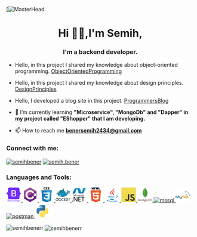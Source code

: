 [![MasterHead](https://res.cloudinary.com/practicaldev/image/fetch/s--AUkHSeP---/c_imagga_scale,f_auto,fl_progressive,h_420,q_auto,w_1000/https://raw.githubusercontent.com/sandeepkumar17/td-dev.to/di-collection-posts/assets/blog-cover/c-sharp.png)
<h1 align="center">Hi 👋🏻,I'm Semih,</h1>
<h3 align="center">I'm a backend developer.</h3>

- Hello, in this project I shared my knowledge about object-oriented programming. [ObjectOrientedProgramming](https://github.com/semihbenerr/ObjectOrientedProgramming)

- Hello, in this project I shared my knowledge about design principles. [DesignPrinciples](https://github.com/semihbenerr/DesignPrinciples)

- Hello, I developed a blog site in this project. [ProgrammersBlog](https://github.com/semihbenerr/ProgrammersBlog)

- 🌱 I’m currently learning **"Microservice", "MongoDb" and "Dapper" in my project called "EShopper" that I am developing.**

- 📫 How to reach me **benersemih2434@gmail.com**

<h3 align="left">Connect with me:</h3>
<p align="left">
<a href="https://linkedin.com/in/semihbener" target="blank"><img align="center" src="https://raw.githubusercontent.com/rahuldkjain/github-profile-readme-generator/master/src/images/icons/Social/linked-in-alt.svg" alt="semihbener" height="30" width="40" /></a>
<a href="https://instagram.com/semih.bener" target="blank"><img align="center" src="https://raw.githubusercontent.com/rahuldkjain/github-profile-readme-generator/master/src/images/icons/Social/instagram.svg" alt="semih.bener" height="30" width="40" /></a>
</p>

<h3 align="left">Languages and Tools:</h3>
<p align="left"> <a href="https://getbootstrap.com" target="_blank" rel="noreferrer"> <img src="https://raw.githubusercontent.com/devicons/devicon/master/icons/bootstrap/bootstrap-plain-wordmark.svg" alt="bootstrap" width="40" height="40"/> </a> <a href="https://www.w3schools.com/cs/" target="_blank" rel="noreferrer"> <img src="https://raw.githubusercontent.com/devicons/devicon/master/icons/csharp/csharp-original.svg" alt="csharp" width="40" height="40"/> </a> <a href="https://www.w3schools.com/css/" target="_blank" rel="noreferrer"> <img src="https://raw.githubusercontent.com/devicons/devicon/master/icons/css3/css3-original-wordmark.svg" alt="css3" width="40" height="40"/> </a> <a href="https://www.docker.com/" target="_blank" rel="noreferrer"> <img src="https://raw.githubusercontent.com/devicons/devicon/master/icons/docker/docker-original-wordmark.svg" alt="docker" width="40" height="40"/> </a> <a href="https://dotnet.microsoft.com/" target="_blank" rel="noreferrer"> <img src="https://raw.githubusercontent.com/devicons/devicon/master/icons/dot-net/dot-net-original-wordmark.svg" alt="dotnet" width="40" height="40"/> </a> <a href="https://www.w3.org/html/" target="_blank" rel="noreferrer"> <img src="https://raw.githubusercontent.com/devicons/devicon/master/icons/html5/html5-original-wordmark.svg" alt="html5" width="40" height="40"/> </a> <a href="https://www.java.com" target="_blank" rel="noreferrer"> <img src="https://raw.githubusercontent.com/devicons/devicon/master/icons/java/java-original.svg" alt="java" width="40" height="40"/> </a> <a href="https://developer.mozilla.org/en-US/docs/Web/JavaScript" target="_blank" rel="noreferrer"> <img src="https://raw.githubusercontent.com/devicons/devicon/master/icons/javascript/javascript-original.svg" alt="javascript" width="40" height="40"/> </a> <a href="https://www.mongodb.com/" target="_blank" rel="noreferrer"> <img src="https://raw.githubusercontent.com/devicons/devicon/master/icons/mongodb/mongodb-original-wordmark.svg" alt="mongodb" width="40" height="40"/> </a> <a href="https://www.microsoft.com/en-us/sql-server" target="_blank" rel="noreferrer"> <img src="https://www.svgrepo.com/show/303229/microsoft-sql-server-logo.svg" alt="mssql" width="40" height="40"/> </a> <a href="https://www.mysql.com/" target="_blank" rel="noreferrer"> <img src="https://raw.githubusercontent.com/devicons/devicon/master/icons/mysql/mysql-original-wordmark.svg" alt="mysql" width="40" height="40"/> </a> <a href="https://postman.com" target="_blank" rel="noreferrer"> <img src="https://www.vectorlogo.zone/logos/getpostman/getpostman-icon.svg" alt="postman" width="40" height="40"/> </a> <a href="https://www.python.org" target="_blank" rel="noreferrer"> <img src="https://raw.githubusercontent.com/devicons/devicon/master/icons/python/python-original.svg" alt="python" width="40" height="40"/> </a> </p>

<p><img align="left" src="https://github-readme-stats.vercel.app/api/top-langs?username=semihbenerr&show_icons=true&locale=en&layout=compact" alt="semihbenerr" /></p>

<p>&nbsp;<img align="center" src="https://github-readme-stats.vercel.app/api?username=semihbenerr&show_icons=true&locale=en" alt="semihbenerr" /></p>

